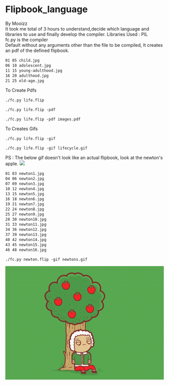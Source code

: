 # Flipbook_language
By Mooizz <br/>
It took me total of 3 hours to understand,decide which language and libraries to use and finally develop the compiler.
Libraries Used : PIL <br/>
fc.py is the compiler <br />
Default without any arguments other than the file to be compiled, It creates an pdf of the defined flipbook. <br />
```
01 05 child.jpg
06 10 adolescent.jpg
11 15 young-adulthood.jpg
16 20 adulthood.jpg
21 25 old-age.jpg

```
To Create Pdfs
```
./fc.py life.flip
```
```
./fc.py life.flip -pdf
```
```
./fc.py life.flip -pdf images.pdf
```
To Creates Gifs
```
./fc.py life.flip -gif
```
```
./fc.py life.flip -gif lifecycle.gif
```
PS : The below gif doesn't look like an actual flipbook, look at the newton's apple.
![](lifecycle.gif)

```
01 03 newton1.jpg
04 06 newton2.jpg
07 09 newton3.jpg
10 12 newton4.jpg
13 15 newton5.jpg
16 18 newton6.jpg
19 21 newton7.jpg
22 24 newton8.jpg
25 27 newton9.jpg
28 30 newton10.jpg
31 33 newton11.jpg
34 36 newton12.jpg
37 39 newton13.jpg
40 42 newton14.jpg
43 45 newton15.jpg
46 48 newton16.jpg
```
```
./fc.py newton.flip -gif newtons.gif
```
![](newtons.gif)
